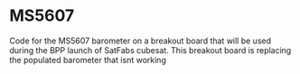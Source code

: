 # MS5607
Code for the MS5607 barometer on a breakout board that will be used during the BPP launch of SatFabs cubesat. This breakout board is replacing the populated barometer that isnt working 
